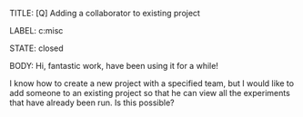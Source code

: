 TITLE:
[Q] Adding a collaborator to existing project

LABEL:
c:misc

STATE:
closed

BODY:
Hi, fantastic work, have been using it for a while! 

I know how to create a new project with a specified team, but I would like to add someone to an existing project so that he can view all the experiments that have already been run. Is this possible?

